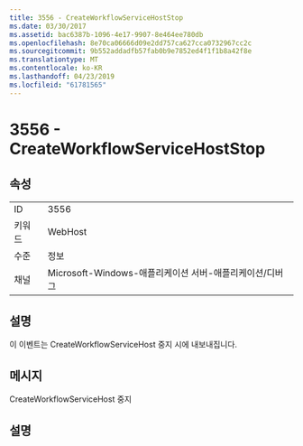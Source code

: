 ```yaml
---
title: 3556 - CreateWorkflowServiceHostStop
ms.date: 03/30/2017
ms.assetid: bac6387b-1096-4e17-9907-8e464ee780db
ms.openlocfilehash: 8e70ca06666d09e2dd757ca627cca0732967cc2c
ms.sourcegitcommit: 9b552addadfb57fab0b9e7852ed4f1f1b8a42f8e
ms.translationtype: MT
ms.contentlocale: ko-KR
ms.lasthandoff: 04/23/2019
ms.locfileid: "61781565"
---
```

# <a name="3556---createworkflowservicehoststop"></a>3556 - CreateWorkflowServiceHostStop
## <a name="properties"></a>속성  
  
|||  
|-|-|  
|ID|3556|  
|키워드|WebHost|  
|수준|정보|  
|채널|Microsoft-Windows-애플리케이션 서버-애플리케이션/디버그|  
  
## <a name="description"></a>설명  
 이 이벤트는 CreateWorkflowServiceHost 중지 시에 내보내집니다.  
  
## <a name="message"></a>메시지  
 CreateWorkflowServiceHost 중지  
  
## <a name="details"></a>설명
